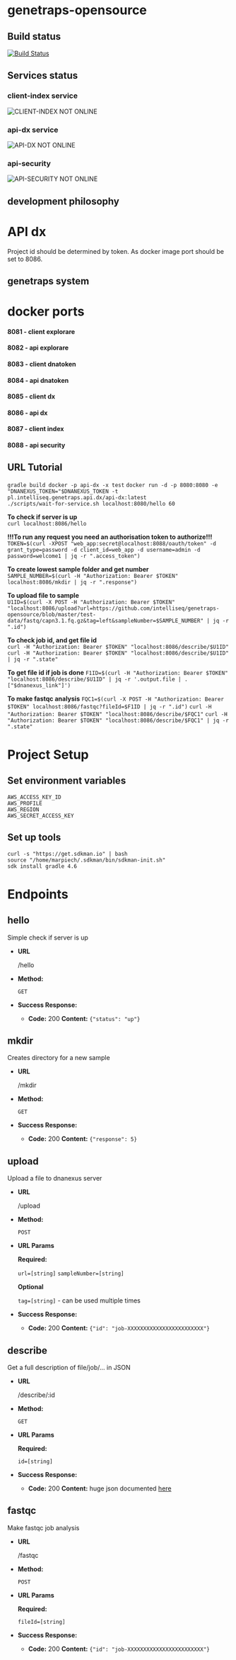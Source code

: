 # genetraps-opensource

## Build status
[![Build Status](https://travis-ci.org/marpiech/genetraps-opensource.svg?branch=master)](https://travis-ci.org/marpiech/genetraps-opensource)

## Services status
### client-index service
![CLIENT-INDEX NOT ONLINE](http://genetraps.intelliseq.pl/client--index-online-brightgreen.svg)
### api-dx service
![API-DX NOT ONLINE](http://genetraps.intelliseq.pl/-client--index-online-brightgreen.svg)
### api-security
![API-SECURITY NOT ONLINE](http://genetraps.intelliseq.pl/-client--index-online-brightgreen.svg)

## development philosophy
# API dx
Project id should be determined by token.
As docker image port should be set to 8086.

## genetraps system
# docker ports
#### 8081 - client explorare
#### 8082 - api explorare
#### 8083 - client dnatoken
#### 8084 - api dnatoken
#### 8085 - client dx
#### 8086 - api dx
#### 8087 - client index
#### 8088 - api security

## URL Tutorial

`gradle build docker -p api-dx -x test`
`docker run -d -p 8080:8080 -e "DNANEXUS_TOKEN="$DNANEXUS_TOKEN -t pl.intelliseq.genetraps.api.dx/api-dx:latest`  
`./scripts/wait-for-service.sh localhost:8080/hello 60`  


**To check if server is up**  
`curl localhost:8086/hello` 

**!!!To run any request you need an authorisation token to authorize!!!**
`TOKEN=$(curl -XPOST "web_app:secret@localhost:8088/oauth/token" -d grant_type=password -d client_id=web_app -d username=admin -d password=welcome1 | jq -r ".access_token")`

**To create lowest sample folder and get number**  
`SAMPLE_NUMBER=$(curl -H "Authorization: Bearer $TOKEN" localhost:8086/mkdir | jq -r ".response")`  

**To upload file to sample**  
`U1ID=$(curl -X POST -H "Authorization: Bearer $TOKEN" "localhost:8086/upload?url=https://github.com/intelliseq/genetraps-opensource/blob/master/test-data/fastq/capn3.1.fq.gz&tag=left&sampleNumber=$SAMPLE_NUMBER" | jq -r ".id")`  

**To check job id, and get file id**  
`curl -H "Authorization: Bearer $TOKEN" "localhost:8086/describe/$U1ID"`
`curl -H "Authorization: Bearer $TOKEN" "localhost:8086/describe/$U1ID" | jq -r ".state"`

**To get file id if job is done**
`F1ID=$(curl -H "Authorization: Bearer $TOKEN" "localhost:8086/describe/$U1ID" | jq -r '.output.file | .["$dnanexus_link"]')`

**To make fastqc analysis**
`FQC1=$(curl -X POST -H "Authorization: Bearer $TOKEN" localhost:8086/fastqc?fileId=$F1ID | jq -r ".id")`
`curl -H "Authorization: Bearer $TOKEN" "localhost:8086/describe/$FQC1"`
`curl -H "Authorization: Bearer $TOKEN" "localhost:8086/describe/$FQC1" | jq -r ".state"`

# Project Setup
## Set environment variables
```
AWS_ACCESS_KEY_ID  
AWS_PROFILE  
AWS_REGION  
AWS_SECRET_ACCESS_KEY
```

## Set up tools
```
curl -s "https://get.sdkman.io" | bash
source "/home/marpiech/.sdkman/bin/sdkman-init.sh"
sdk install gradle 4.6
```

# Endpoints

**hello**
----
  Simple check if server is up

* **URL**

  /hello

* **Method:**

  `GET`

* **Success Response:**

  * **Code:** 200
    **Content:** `{"status": "up"}`

**mkdir**
----
  Creates directory for a new sample

* **URL**

  /mkdir

* **Method:**

  `GET`

* **Success Response:**

  * **Code:** 200
    **Content:** `{"response": 5}`

**upload**
----
  Upload a file to dnanexus server

* **URL**

  /upload

* **Method:**

  `POST`

*  **URL Params**

   **Required:**

   `url=[string]`
   `sampleNumber=[string]`

   **Optional**

   `tag=[string]` - can be used multiple times

* **Success Response:**

  * **Code:** 200
    **Content:** `{"id": "job-XXXXXXXXXXXXXXXXXXXXXXXX"}`

**describe**
----
  Get a full description of file/job/... in JSON

* **URL**

  /describe/:id

* **Method:**

  `GET`

*  **URL Params**

   **Required:**

   `id=[string]`

* **Success Response:**

  * **Code:** 200
    **Content:** huge json documented [here](https://wiki.dnanexus.com/API-Specification-v1.0.0/Applets-and-Entry-Points#API-method%3A-%2Fjob-xxxx%2Fdescribe)


**fastqc**
----
  Make fastqc job analysis

* **URL**

  /fastqc

* **Method:**

  `POST`

*  **URL Params**

   **Required:**

   `fileId=[string]`

* **Success Response:**

  * **Code:** 200
    **Content:** `{"id": "job-XXXXXXXXXXXXXXXXXXXXXXXX"}`
